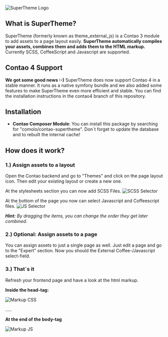 ![SuperTheme Logo](https://raw.github.com/comolo/contao-supertheme/master/docs/logo-supertheme.png)


## What is SuperTheme?
SuperTheme (formerly known as theme_external_js) is a Contao 3 module to add assets to a page layout easily. **SuperTheme automatically compiles your assets, combines them and adds them to the HTML markup.** Currently SCSS, CoffeeScript and Javascript are supported.

## Contao 4 Support
**We got some good news :-)** SuperTheme does now support Contao 4 in a stable manner.
It runs as a native symfony bundle and we also added some features to make SuperTheme even more efficient and stable.
You can find the installation instructions in the contao4 branch of this repository.


## Installation
*  **Contao Composer Module**: You can install this package by searching for "comolo/contao-supertheme". Don´t forget to update the database and to rebuilt the internal cache!


## How does it work?

### 1.) Assign assets to a layout
Open the Contao backend and go to "Themes" and click on the page layout icon. 
Then edit your existing layout or create a new one. 

At the stylesheets section you can now add SCSS Files.
![SCSS Selector](https://raw.github.com/comolo/contao-supertheme/master/docs/step1-1.png)

At the bottom of the page you now can select Javascript and Coffeescript files. 
![JS Selector](https://raw.github.com/comolo/contao-supertheme/master/docs/step1-2.png)

***Hint:*** *By dragging the items, you can change the order they get later combined.*


### 2.) Optional: Assign assets to a page
You can assign assets to just a single page as well. Just edit a page and go to the "Expert" section.
Now you should the External Coffee-/Javascript select-field.

### 3.) That´s it
Refresh your frontend page and have a look at the html markup.

**Inside the head-tag:**

![Markup CSS](https://raw.github.com/comolo/contao-supertheme/master/docs/step3-1.png)


.....

**At the end of the body-tag** 


![Markup JS](https://raw.github.com/comolo/contao-supertheme/master/docs/step3-2.png)
